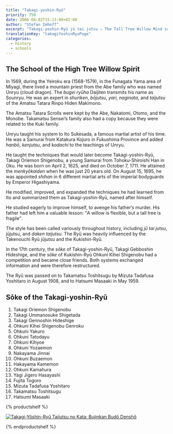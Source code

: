 ```yaml
---
title: "Takagi-yoshin-Ryū"
priority: 750
date: 2006-04-02T15:13:00+02:00
author: "Stefan Imhoff"
excerpt: "Takagi-yoshin-Ryū jū tai jutsu – The Tall Tree Willow Mind school whose philosophy is permissiveness (A willow is flexible, but a tall tree is fragile)."
translationKey: "takagiYoshinRyuPage"
categories:
  - history
  - schools
---
```


## The School of the High Tree Willow Spirit

In 1569, during the Yeiroku era (1568-1579), in the Funagata Yama area of ​​Miyagi, there lived a mountain priest from the Abe family who was named Unryu (cloud dragon). The _bugei_ _ryūha_ Daijiten transmits his name as Sounryu. He was an expert in _shuriken_, _bōjutsu_, _yari_, _naginata_, and _taijutsu_ of the Amatsu Tatara Rinpo Hiden Makimono.

The Amatsu Tatara Scrolls were kept by the Abe, Nakatomi, Otomo, and the Monobe. Takamatsu Sensei’s family also had a copy because they were related to the Kuki family.

Unryu taught his system to Ito Sukesada, a famous martial artist of his time. He was a Samurai from Katakura Kojuro in Fukushima Province and added _hanbō_, _kenjutsu_, and _kodachi_ to the teachings of Unryu.

He taught the techniques that would later become Takagi-yoshin-Ryū, Takagi Oriemon Shigenobu, a young Samurai from Tohoku-Shiroishi Han in Oku. He was born on April 2, 1625, and died on October 7, 1711. He attained the _menkyōkaiden_ when he was just 20 years old. On August 15, 1695, he was appointed _shihan_ in 6 different martial arts of the imperial bodyguards by Emperor Higashiyama.

He modified, improved, and expanded the techniques he had learned from Ito and summarized them as Takagi-yoshin-Ryū, named after himself.

He studied eagerly to improve himself, to avenge his father’s murder. His father had left him a valuable lesson: <q>A willow is flexible, but a tall tree is fragile</q>.

The style has been called variously throughout history, including _jū tai jutsu_, jūjutsu, and _daken taijutsu_. The Ryū was heavily influenced by the Takenouchi Ryū jūjutsu and the Kukishin-Ryū.

In the 17th century, the _sōke_ of Takagi-yoshin-Ryū, Takagi Gebboshin Hideshige, and the _sōke_ of Kukishin-Ryū Ohkuni Kihei Shigenobu had a competition and became close friends. Both systems exchanged information and were therefore restructured.

The Ryū was passed on to Takamatsu Toshitsugu by Mizuta Tadafusa Yoshitaro in August 1908, and to Hatsumi Masaaki in May 1959.

## Sōke of the Takagi-yoshin-Ryū

1. Takagi Oriemon Shigenobu
2. Takagi Ummanosuke Shigetada
3. Takagi Gennoshin Hideshige
4. Ohkuni Kihei Shigenobu Genroku
5. Ohkuni Yakuro
6. Ohkuni Tatodayu
7. Ohkuni Kihyoe
8. Ohkuni Yozaemon
9. Nakayama Jinnai
10. Ohkuni Buzaemon
11. Hakayama Kamemon
12. Ohkuni Kamahura
13. Yagi Jigero Hasayashi
14. Fujita Togoro
15. Mizuta Tadafusa Yoshitaro
16. Takamatsu Toshitsugu
17. Hatsumi Masaaki

{% productshelf %}

<a class="product" href="https://www.tengu-publishing.de/en/index.php?site=artikel&artikelnr=70176" rel="nofollow noopener noreferrer external" target="_blank">
  <img
    alt="Takagi-Yôshin-Ryû Taijutsu no Kata: Bujinkan Budô Denshô"
    class="product-cover"
    src="/assets/images/recommendations/books/takagi-yoshin-ryu-taijutsu-no-kata-en.jpg"
  />
</a>

{% endproductshelf %}
